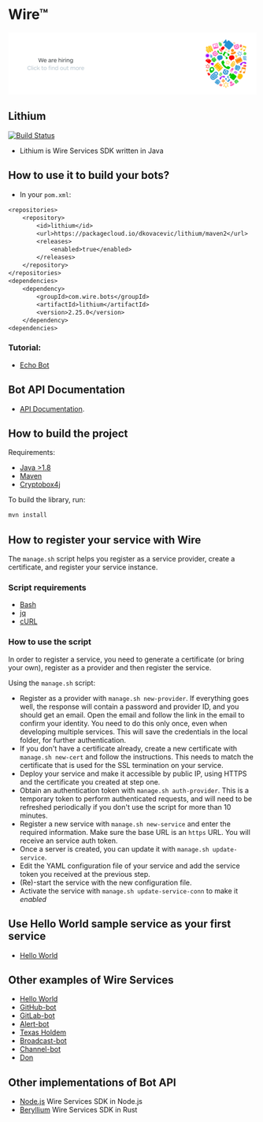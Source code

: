 # Wire™

[![Wire logo](https://github.com/wireapp/wire/blob/master/assets/header-small.png?raw=true)](https://wire.com/jobs/)

## Lithium

[![Build Status](https://travis-ci.org/wireapp/lithium.svg?branch=master)](https://travis-ci.org/wireapp/lithium)

- Lithium is Wire Services SDK written in Java

## How to use it to build your bots?
- In your `pom.xml`:
```
<repositories>
    <repository>
        <id>lithium</id>
        <url>https://packagecloud.io/dkovacevic/lithium/maven2</url>
        <releases>
            <enabled>true</enabled>
        </releases>
    </repository>
</repositories>
<dependencies>
    <dependency>
        <groupId>com.wire.bots</groupId>
        <artifactId>lithium</artifactId>
        <version>2.25.0</version>
    </dependency>
<dependencies>
```

### Tutorial:
- [Echo Bot](https://github.com/wireapp/echo-bot)

## Bot API Documentation

- [API Documentation](https://github.com/wireapp/bot-sdk/wiki).

## How to build the project

Requirements:

- [Java >1.8](http://www.oracle.com)
- [Maven](https://maven.apache.org)
- [Cryptobox4j](https://github.com/wireapp/cryptobox4j)

To build the library, run:

```bash
mvn install
```

## How to register your service with Wire

The `manage.sh` script helps you register as a service provider, create a certificate, and register your service instance.

### Script requirements

- [Bash](https://www.gnu.org/software/bash)
- [jq](https://stedolan.github.io/jq/)
- [cURL](https://curl.haxx.se/)

### How to use the script

In order to register a service, you need to generate a certificate (or bring your own), register as a provider and then register the service.

Using the `manage.sh` script:

- Register as a provider with `manage.sh new-provider`. If everything goes well, the response will contain a password and provider ID, and you should get an email. Open the email and follow the link in the email to confirm your identity. You need to do this only once, even when developing multiple services. This will save the credentials in the local folder, for further authentication.
- If you don't have a certificate already, create a new certificate with `manage.sh new-cert` and follow the instructions. This needs to match the certificate that is used for the SSL termination on your service.
- Deploy your service and make it accessible by public IP, using HTTPS and the certificate you created at step one.
- Obtain an authentication token with `manage.sh auth-provider`. This is a temporary token to perform authenticated requests, and will need to be refreshed periodically if you don't use the script for more than 10 minutes.
- Register a new service with `manage.sh new-service` and enter the required information. Make sure the base URL is an `https` URL. You will receive an service auth token.
- Once a server is created, you can update it with `manage.sh update-service`. 
- Edit the YAML configuration file of your service and add the service token you received at the previous step.
- (Re)-start the service with the new configuration file.
- Activate the service with `manage.sh update-service-conn` to make it _enabled_

## Use Hello World sample service as your first service

- [Hello World](https://github.com/wireapp/echo-bot)

## Other examples of Wire Services

- [Hello World](https://github.com/wireapp/echo-bot)
- [GitHub-bot](https://github.com/wearezeta/github-bot)
- [GitLab-bot](https://github.com/wireapp/gitlab)
- [Alert-bot](https://github.com/wireapp/alert-bot)
- [Texas Holdem](https://github.com/dkovacevic/holdem)
- [Broadcast-bot](https://github.com/wireapp/broadcast-bot)
- [Channel-bot](https://github.com/dkovacevic/channel-bot)
- [Don](https://github.com/wireapp/don-bot)

## Other implementations of Bot API

- [Node.js](https://github.com/wireapp/bot-sdk-node) Wire Services SDK in Node.js
- [Beryllium](https://github.com/OmnijarBots/beryllium) Wire Services SDK in Rust
